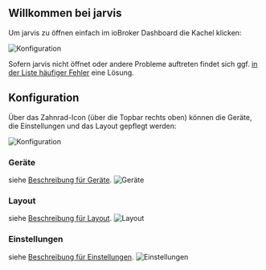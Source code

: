 ## Willkommen bei jarvis

Um jarvis zu öffnen einfach im ioBroker Dashboard die Kachel klicken:

![Konfiguration](https://raw.githubusercontent.com/Zefau/ioBroker.jarvis/master/wiki/xx-Home-ioBroker-Dashboard.png)


Sofern jarvis nicht öffnet oder andere Probleme auftreten findet sich ggf. [in der Liste häufiger Fehler](./de-ListOfIssues) eine Lösung.


## Konfiguration

Über das Zahnrad-Icon (über die Topbar rechts oben) können die Geräte, die Einstellungen und das Layout gepflegt werden: 

![Konfiguration](https://raw.githubusercontent.com/Zefau/ioBroker.jarvis/master/wiki/xx-Home-Settings-Button.png)

### Geräte
siehe [Beschreibung für Geräte](./de-Devices).
![Geräte](https://raw.githubusercontent.com/Zefau/ioBroker.jarvis/master/wiki/xx-Home-Devices.png)

### Layout
siehe [Beschreibung für Layout](./de-Layout).
![Layout](https://raw.githubusercontent.com/Zefau/ioBroker.jarvis/master/wiki/xx-Home-Layout.png)

### Einstellungen
siehe [Beschreibung für Einstellungen](./de-Settings).
![Einstellungen](https://raw.githubusercontent.com/Zefau/ioBroker.jarvis/master/wiki/xx-Home-Settings.png)
